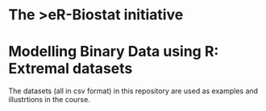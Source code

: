 # The >eR-Biostat initiative
#  Modelling Binary Data using R:  Extremal datasets
The datasets (all in csv format) in this repository are used as examples and illustrtions in the course.
